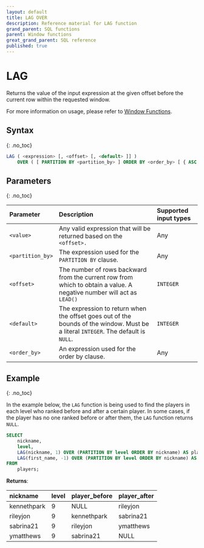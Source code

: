 ```yaml
---
layout: default
title: LAG OVER
description: Reference material for LAG function
grand_parent: SQL functions
parent: Window functions
great_grand_parent: SQL reference
published: true
---
```


# LAG

Returns the value of the input expression at the given offset before the current row within the requested window.

For more information on usage, please refer to [Window Functions](./index.md).

## Syntax
{: .no_toc}

```sql
LAG ( <expression> [, <offset> [, <default> ]] )
    OVER ( [ PARTITION BY <partition_by> ] ORDER BY <order_by> [ { ASC | DESC } ] )
```

## Parameters 
{: .no_toc}

| Parameter | Description                                      | Supported input types | 
| :--------- | :------------------------------------------------ | :------------| 
| `<value>`     | Any valid expression that will be returned based on the `<offset>.`                                                    | Any |
| `<partition_by>`    | The expression used for the `PARTITION BY` clause.                                                                           | Any |
| `<offset>`  | The number of rows backward from the current row from which to obtain a value. A negative number will act as `LEAD()`        | 	`INTEGER` |
| `<default>` | The expression to return when the offset goes out of the bounds of the window. Must be a literal `INTEGER`. The default is `NULL`. | `INTEGER` |
| `<order_by>` | An expression used for the order by clause. | Any |

## Example
{: .no_toc}

In the example below, the `LAG` function is being used to find the players in each level who ranked before and after a certain player. In some cases, if the player has no one ranked before or after them, the `LAG` function returns `NULL`.

```sql
SELECT
	nickname,
	level,
	LAG(nickname, 1) OVER (PARTITION BY level ORDER BY nickname) AS player_before,
	LAG(first_name, -1) OVER (PARTITION BY level ORDER BY nickname) AS player_after
FROM
	players;
```

**Returns**:

| nickname | level | player_before | player_after |
|:----------|:-------------|:-------------|:--------------|
| kennethpark      |           9 | NULL        | rileyjon     |
| rileyjon   |           9 | kennethpark       | sabrina21         |
| sabrina21       |           9 | rileyjon    | ymatthews         |
| ymatthews      |           9 | sabrina21       | NULL         |

